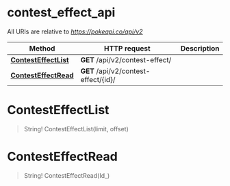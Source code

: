 # contest_effect_api

All URIs are relative to *https://pokeapi.co/api/v2*

Method | HTTP request | Description
------------- | ------------- | -------------
[**ContestEffectList**](contest_effect_api.md#ContestEffectList) | **GET** /api/v2/contest-effect/ | 
[**ContestEffectRead**](contest_effect_api.md#ContestEffectRead) | **GET** /api/v2/contest-effect/{id}/ | 


<a name="ContestEffectList"></a>
# **ContestEffectList**
> String! ContestEffectList(limit, offset)


<a name="ContestEffectRead"></a>
# **ContestEffectRead**
> String! ContestEffectRead(Id_)



